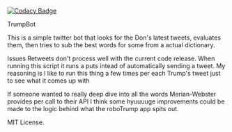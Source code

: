 
[![Codacy Badge](https://api.codacy.com/project/badge/Grade/15e3b2edd6e54ecf89197da6125f6885)](https://app.codacy.com/app/sw4d/TrumpBot?utm_source=github.com&utm_medium=referral&utm_content=sw4d/TrumpBot&utm_campaign=badger)

TrumpBot

This is a simple twitter bot that looks for the Don's latest tweets, evaluates them, then tries to sub the best words for some from a actual dictionary.

Issues
Retweets don't process well with the current code release.
When running this script it runs a puts intead of automatically sending a tweet. My reasoning is I like to run this thing a few times per each Trump's tweet just to see what it comes up with

If someone wanted to really deep dive into all the words Merian-Webster provides per call to their API I think some hyuuuuge improvements could be made to the logic behind what the roboTrump app spits out.

MIT License.